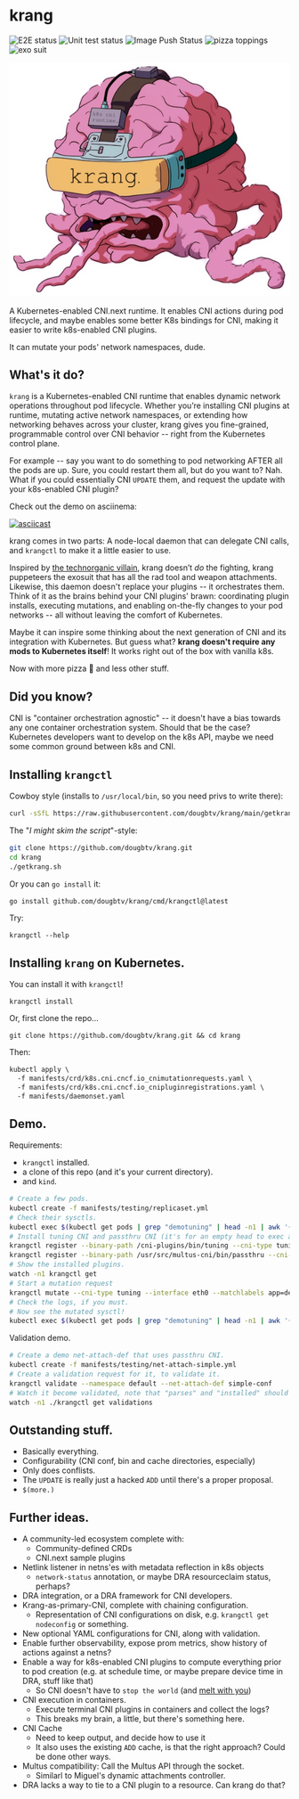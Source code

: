 # krang
![E2E status](https://img.shields.io/github/actions/workflow/status/dougbtv/krang/e2e.yaml) ![Unit test status](https://img.shields.io/github/actions/workflow/status/dougbtv/krang/testlint.yaml) ![Image Push Status](https://img.shields.io/github/actions/workflow/status/dougbtv/krang/image_push.yaml) ![pizza toppings](https://img.shields.io/badge/pizza_toppings-unstable-pink) ![exo suit](https://img.shields.io/badge/exosuit-synced-blue)

![krang logo, dude.](https://github.com/dougbtv/krang/blob/main/doc/krang-logo.png)

A Kubernetes-enabled CNI.next runtime. It enables CNI actions during pod lifecycle, and maybe enables some better K8s bindings for CNI, making it easier to write k8s-enabled CNI plugins.

It can mutate your pods' network namespaces, dude.

## What's it do?

`krang` is a Kubernetes-enabled CNI runtime that enables dynamic network operations throughout pod lifecycle. Whether you’re installing CNI plugins at runtime, mutating active network namespaces, or extending how networking behaves across your cluster, krang gives you fine-grained, programmable control over CNI behavior -- right from the Kubernetes control plane.

For example -- say you want to do something to pod networking AFTER all the pods are up. Sure, you could restart them all, but do you want to? Nah. What if you could essentially CNI `UPDATE` them, and request the update with your k8s-enabled CNI plugin?

Check out the demo on asciinema:

[![asciicast](https://asciinema.org/a/gUqRuRY2sOv2YzlYDOqVdsg5C.svg)](https://asciinema.org/a/gUqRuRY2sOv2YzlYDOqVdsg5C)

krang comes in two parts: A node-local daemon that can delegate CNI calls, and `krangctl` to make it a little easier to use.

Inspired by [the technorganic villain](https://en.wikipedia.org/wiki/Krang), krang doesn’t *do* the fighting, krang puppeteers the exosuit that has all the rad tool and weapon attachments. Likewise, this daemon doesn't replace your plugins -- it orchestrates them. Think of it as the brains behind your CNI plugins' brawn: coordinating plugin installs, executing mutations, and enabling on-the-fly changes to your pod networks -- all without leaving the comfort of Kubernetes.

Maybe it can inspire some thinking about the next generation of CNI and its integration with Kubernetes. But guess what? **krang doesn't require any mods to Kubernetes itself**! It works right out of the box with vanilla k8s.

Now with more pizza 🍕 and less other stuff.

## Did you know?

CNI is "container orchestration agnostic" -- it doesn't have a bias towards any one container orchestration system. Should that be the case? Kubernetes developers want to develop on the k8s API, maybe we need some common ground between k8s and CNI.

## Installing `krangctl`

Cowboy style (installs to `/usr/local/bin`, so you need privs to write there):

```bash
curl -sSfL https://raw.githubusercontent.com/dougbtv/krang/main/getkrang.sh | bash
```

The "*I might skim the script*"-style:

```bash
git clone https://github.com/dougbtv/krang.git
cd krang
./getkrang.sh
```

Or you can `go install` it:

```bash
go install github.com/dougbtv/krang/cmd/krangctl@latest
```

Try:

```
krangctl --help
```

## Installing `krang` on Kubernetes.

You can install it with `krangctl`!

```
krangctl install
```

Or, first clone the repo...

```
git clone https://github.com/dougbtv/krang.git && cd krang
```

Then:

```
kubectl apply \
  -f manifests/crd/k8s.cni.cncf.io_cnimutationrequests.yaml \
  -f manifests/crd/k8s.cni.cncf.io_cnipluginregistrations.yaml \
  -f manifests/daemonset.yaml
```

## Demo.

Requirements:

* `krangctl` installed.
* a clone of this repo (and it's your current directory).
* and `kind`.

```bash
# Create a few pods.
kubectl create -f manifests/testing/replicaset.yml
# Check their sysctls.
kubectl exec $(kubectl get pods | grep "demotuning" | head -n1 | awk '{print $1}') -- sysctl -n net.ipv4.conf.eth0.arp_filter
# Install tuning CNI and passthru CNI (it's for an empty head to exec a CNI chain on top of)
krangctl register --binary-path /cni-plugins/bin/tuning --cni-type tuning --name tuning --image "quay.io/dosmith/cni-plugins:v1.6.2a"
krangctl register --binary-path /usr/src/multus-cni/bin/passthru --cni-type passthru --name passthru --image "ghcr.io/k8snetworkplumbingwg/multus-cni:snapshot-thick"
# Show the installed plugins.
watch -n1 krangctl get
# Start a mutation request
krangctl mutate --cni-type tuning --interface eth0 --matchlabels app=demotuning --config ./manifests/testing/tuning-passthru-conf.json
# Check the logs, if you must.
# Now see the mutated sysctl!
kubectl exec $(kubectl get pods | grep "demotuning" | head -n1 | awk '{print $1}') -- sysctl -n net.ipv4.conf.eth0.arp_filter
```

Validation demo.

```bash
# Create a demo net-attach-def that uses passthru CNI.
kubectl create -f manifests/testing/net-attach-simple.yml
# Create a validation request for it, to validate it.
krangctl validate --namespace default --net-attach-def simple-conf
# Watch it become validated, note that "parses" and "installed" should be true.
watch -n1 ./krangctl get validations
```

## Outstanding stuff.

* Basically everything.
* Configurability (CNI conf, bin and cache directories, especially)
* Only does conflists.
* The `UPDATE` is really just a hacked `ADD` until there's a proper proposal.
* `$(more.)`

## Further ideas.

* A community-led ecosystem complete with:
  * Community-defined CRDs
  * CNI.next sample plugins
* Netlink listener in netns'es with metadata reflection in k8s objects 
  * `network-status` annotation, or maybe DRA resourceclaim status, perhaps?
* DRA integration, or a DRA framework for CNI developers.
* Krang-as-primary-CNI, complete with chaining configuration.
  * Representation of CNI configurations on disk, e.g. `krangctl get nodeconfig` or something.
* New optional YAML configurations for CNI, along with validation.
* Enable further observability, expose prom metrics, show history of actions against a netns?
* Enable a way for k8s-enabled CNI plugins to compute everything prior to pod creation (e.g. at schedule time, or maybe prepare device time in DRA, stuff like that)
  * So CNI doesn't have to `stop the world` (and [melt with you](https://www.youtube.com/watch?v=LuN6gs0AJls))
* CNI execution in containers.
  * Execute terminal CNI plugins in containers and collect the logs?
  * This breaks my brain, a little, but there's something here.
* CNI Cache
  * Need to keep output, and decide how to use it
  * It also uses the existing `ADD` cache, is that the right approach? Could be done other ways.
* Multus compatibility: Call the Multus API through the socket.
  * Similarl to Miguel's dynamic attachments controller.
* DRA lacks a way to tie to a CNI plugin to a resource. Can krang do that?